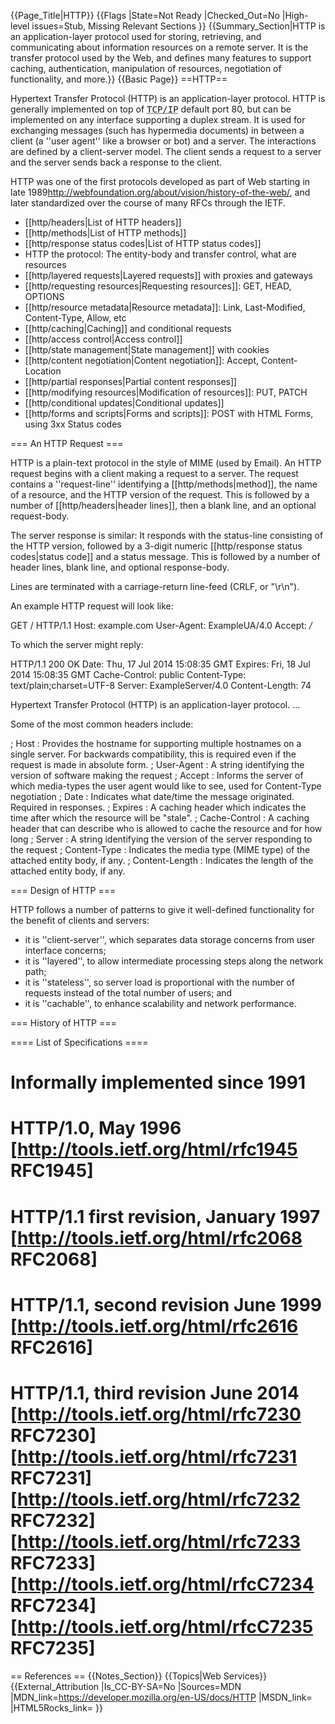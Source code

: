 {{Page_Title|HTTP}}
{{Flags
|State=Not Ready
|Checked_Out=No
|High-level issues=Stub, Missing Relevant Sections
}}
{{Summary_Section|HTTP is an application-layer protocol used for storing, retrieving, and communicating about information resources on a remote server. It is the transfer protocol used by the Web, and defines many features to support caching, authentication, manipulation of resources, negotiation of functionality, and more.}}
{{Basic Page}}
==HTTP==

Hypertext Transfer Protocol (HTTP) is an application-layer protocol. HTTP is generally implemented on top of <tt><abbr title="Transmission Control Protocol, Internet Protocol"><nowiki>TCP/IP</nowiki></abbr></tt> default port 80, but can be implemented on any interface supporting a duplex stream. It is used for exchanging messages (such has hypermedia documents) in between a client (a ''user agent'' like a browser or bot) and a server. The interactions are defined by a client-server model. The client sends a request to a server and the server sends back a response to the client.

HTTP was one of the first protocols developed as part of Web starting in late 1989<ref>http://webfoundation.org/about/vision/history-of-the-web/</ref>, and later standardized over the course of many RFCs through the IETF.

* [[http/headers|List of HTTP headers]]
* [[http/methods|List of HTTP methods]]
* [[http/response status codes|List of HTTP status codes]]
* HTTP the protocol: The entity-body and transfer control, what are resources
* [[http/layered requests|Layered requests]] with proxies and gateways
* [[http/requesting resources|Requesting resources]]: GET, HEAD, OPTIONS
* [[http/resource metadata|Resource metadata]]: Link, Last-Modified, Content-Type, Allow, etc
* [[http/caching|Caching]] and conditional requests
* [[http/access control|Access control]]
* [[http/state management|State management]] with cookies
* [[http/content negotiation|Content negotiation]]: Accept, Content-Location
* [[http/partial responses|Partial content responses]]
* [[http/modifying resources|Modification of resources]]: PUT, PATCH
* [[http/conditional updates|Conditional updates]]
* [[http/forms and scripts|Forms and scripts]]: POST with HTML Forms, using 3xx Status codes

=== An HTTP Request ===

HTTP is a plain-text protocol in the style of MIME (used by Email). An HTTP request begins with a client making a request to a server. The request contains a ''request-line'' identifying a [[http/methods|method]], the name of a resource, and the HTTP version of the request. This is followed by a number of [[http/headers|header lines]], then a blank line, and an optional request-body.

The server response is similar: It responds with the status-line consisting of the HTTP version, followed by a 3-digit numeric [[http/response status codes|status code]] and a status message. This is followed by a number of header lines, blank line, and optional response-body.

Lines are terminated with a carriage-return line-feed (CRLF, or "\r\n").

An example HTTP request will look like:

 GET / HTTP/1.1
 Host: example.com
 User-Agent: ExampleUA/4.0
 Accept: */*
 

To which the server might reply:

 HTTP/1.1 200 OK
 Date: Thu, 17 Jul 2014 15:08:35 GMT
 Expires: Fri, 18 Jul 2014 15:08:35 GMT
 Cache-Control: public
 Content-Type: text/plain;charset=UTF-8
 Server: ExampleServer/4.0
 Content-Length: 74
 
 Hypertext Transfer Protocol (HTTP) is an application-layer protocol. ...

Some of the most common headers include:

; Host : Provides the hostname for supporting multiple hostnames on a single server. For backwards compatibility, this is required even if the request is made in absolute form.
; User-Agent : A string identifying the version of software making the request
; Accept : Informs the server of which media-types the user agent would like to see, used for Content-Type negotiation
; Date : Indicates what date/time the message originated.  Required in responses.
; Expires : A caching header which indicates the time after which the resource will be "stale".
; Cache-Control : A caching header that can describe who is allowed to cache the resource and for how long
; Server : A string identifying the version of the server responding to the request
; Content-Type : Indicates the media type (MIME type) of the attached entity body, if any.
; Content-Length : Indicates the length of the attached entity body, if any.

=== Design of HTTP ===

HTTP follows a number of patterns to give it well-defined functionality for the benefit of clients and servers:

* it is ''client-server'', which separates data storage concerns from user interface concerns;
* it is ''layered'', to allow intermediate processing steps along the network path;
* it is ''stateless'', so server load is proportional with the number of requests instead of the total number of users; and
* it is ''cachable'', to enhance scalability and network performance.

=== History of HTTP ===

==== List of Specifications ====

# Informally implemented since 1991
# HTTP/1.0, May 1996 [http://tools.ietf.org/html/rfc1945 RFC1945]
# HTTP/1.1 first revision, January 1997 [http://tools.ietf.org/html/rfc2068 RFC2068]
# HTTP/1.1, second revision June 1999 [http://tools.ietf.org/html/rfc2616 RFC2616]
# HTTP/1.1, third revision June 2014 [http://tools.ietf.org/html/rfc7230 RFC7230] [http://tools.ietf.org/html/rfc7231 RFC7231] [http://tools.ietf.org/html/rfc7232 RFC7232] [http://tools.ietf.org/html/rfc7233 RFC7233] [http://tools.ietf.org/html/rfcC7234 RFC7234] [http://tools.ietf.org/html/rfcC7235 RFC7235]




== References ==
<references/>
{{Notes_Section}}
{{Topics|Web Services}}
{{External_Attribution
|Is_CC-BY-SA=No
|Sources=MDN
|MDN_link=https://developer.mozilla.org/en-US/docs/HTTP
|MSDN_link=
|HTML5Rocks_link=
}}